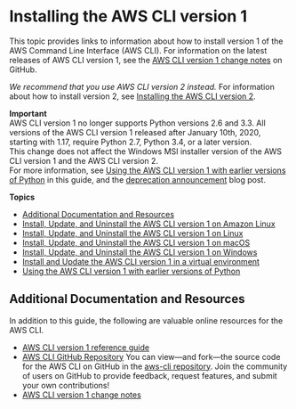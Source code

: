# Installing the AWS CLI version 1<a name="install-cliv1"></a>

This topic provides links to information about how to install version 1 of the AWS Command Line Interface \(AWS CLI\)\. For information on the latest releases of AWS CLI version 1, see the [AWS CLI version 1 change notes](https://github.com/aws/aws-cli/blob/develop/CHANGELOG.rst) on GitHub\.

*We recommend that you use AWS CLI version 2 instead\.* For information about how to install version 2, see [Installing the AWS CLI version 2](install-cliv2.md)\.

**Important**  
AWS CLI version 1 no longer supports Python versions 2\.6 and 3\.3\. All versions of the AWS CLI version 1 released after January 10th, 2020, starting with 1\.17, require Python 2\.7, Python 3\.4, or a later version\.  
This change does not affect the Windows MSI installer version of the AWS CLI version 1 and the AWS CLI version 2\.  
For more information, see [Using the AWS CLI version 1 with earlier versions of Python](deprecate-old-python-versions.md) in this guide, and the [deprecation announcement](https://aws.amazon.com/blogs/developer/deprecation-of-python-2-6-and-python-3-3-in-botocore-boto3-and-the-aws-cli/) blog post\.

**Topics**
+ [Additional Documentation and Resources](#install-cliv1-links)
+ [Install, Update, and Uninstall the AWS CLI version 1 on Amazon Linux](install-linux-al2017.md)
+ [Install, Update, and Uninstall the AWS CLI version 1 on Linux](install-linux.md)
+ [Install, Update, and Uninstall the AWS CLI version 1 on macOS](install-macos.md)
+ [Install, Update, and Uninstall the AWS CLI version 1 on Windows](install-windows.md)
+ [Install and Update the AWS CLI version 1 in a virtual environment](install-virtualenv.md)
+ [Using the AWS CLI version 1 with earlier versions of Python](deprecate-old-python-versions.md)

## Additional Documentation and Resources<a name="install-cliv1-links"></a>

In addition to this guide, the following are valuable online resources for the AWS CLI\.
+ [AWS CLI version 1 reference guide](https://docs.aws.amazon.com/cli/latest/reference/)
+ [AWS CLI GitHub Repository](https://github.com/aws/aws-cli) You can view—and fork—the source code for the AWS CLI on GitHub in the [aws\-cli repository](https://github.com/aws/aws-cli)\. Join the community of users on GitHub to provide feedback, request features, and submit your own contributions\!
+ [AWS CLI version 1 change notes](https://github.com/aws/aws-cli/blob/develop/CHANGELOG.rst)